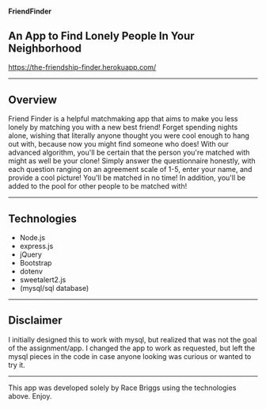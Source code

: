 #### FriendFinder
## An App to Find Lonely People In Your Neighborhood

https://the-friendship-finder.herokuapp.com/

-------------------------------------------------------------------------------------------------------------------------------------------

## Overview

Friend Finder is a helpful matchmaking app that aims to make you less lonely by matching you with a new best friend! Forget spending nights alone, wishing that literally anyone thought you were cool enough to hang out with, because now you might find someone who does! With our advanced algorithm, you'll be certain that the person you're matched with might as well be your clone! Simply answer the questionnaire honestly, with each question ranging on an agreement scale of 1-5, enter your name, and provide a cool picture! You'll be matched in no time! In addition, you'll be added to the pool for other people to be matched with!

-------------------------------------------------------------------------------------------------------------------------------------------

## Technologies

* Node.js
* express.js
* jQuery
* Bootstrap
* dotenv
* sweetalert2.js
* (mysql/sql database)

-------------------------------------------------------------------------------------------------------------------------------------------

## Disclaimer

I initially designed this to work with mysql, but realized that was not the goal of the assignment/app. I changed the app to work as requested, but left the mysql pieces in the code in case anyone looking was curious or wanted to try it.

-------------------------------------------------------------------------------------------------------------------------------------------

This app was developed solely by Race Briggs using the technologies above. Enjoy.
